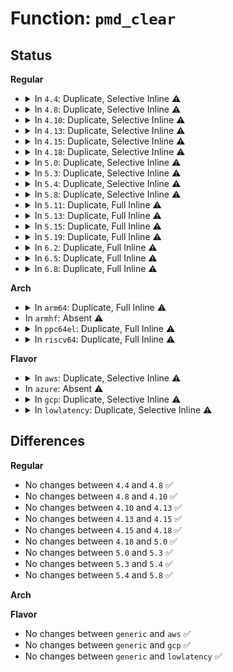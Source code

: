# Function: <code>pmd_clear</code>

## Status
<b>Regular</b>
<ul>
<li>
<details>
<summary>In <code>4.4</code>: Duplicate, Selective Inline ⚠️</summary>

```c
void pmd_clear(pmd_t *pmdp);
```

**Collision:** Static Duplication

**Inline:** Selective

**Transformation:** False

**Instances:**

```
In arch/x86/mm/init_64.c (ffffffff8107d4df)
Location: arch/x86/include/asm/paravirt.h:650
Inline: False
Direct callers:
  - arch/x86/mm/init_64.c:remove_pagetable
  - arch/x86/mm/init_64.c:remove_pagetable
```
```
In arch/x86/mm/pageattr.c (ffffffff8106c4e6)
Location: arch/x86/include/asm/paravirt.h:650
Inline: True
Inline callers:
  - arch/x86/mm/pageattr.c:unmap_pte_range
  - arch/x86/mm/pageattr.c:unmap_pmd_range
```
```
In arch/x86/mm/pgtable.c (ffffffff810713d5)
Location: arch/x86/include/asm/paravirt.h:650
Inline: True
Inline callers:
  - arch/x86/mm/pgtable.c:pmd_clear_huge
```
```
In mm/memory.c (ffffffff811bce48)
Location: arch/x86/include/asm/paravirt.h:650
Inline: True
Inline callers:
  - mm/memory.c:free_pgd_range
```
```
In mm/pgtable-generic.c (ffffffff811d0425)
Location: arch/x86/include/asm/paravirt.h:650
Inline: True
Inline callers:
  - mm/pgtable-generic.c:pmd_clear_bad
```
**Symbols:**

```
ffffffff8107d4df-ffffffff8107d4fe: pmd_clear (STB_LOCAL)
```
</details>
</li>
<li>
<details>
<summary>In <code>4.8</code>: Duplicate, Selective Inline ⚠️</summary>

```c
void pmd_clear(pmd_t *pmdp);
```

**Collision:** Static Duplication

**Inline:** Selective

**Transformation:** False

**Instances:**

```
In arch/x86/mm/init_64.c (ffffffff8107efbc)
Location: arch/x86/include/asm/paravirt.h:623
Inline: False
Direct callers:
  - arch/x86/mm/init_64.c:remove_pagetable
  - arch/x86/mm/init_64.c:remove_pagetable
```
```
In arch/x86/mm/pageattr.c (ffffffff8106c4f0)
Location: arch/x86/include/asm/paravirt.h:623
Inline: True
Inline callers:
  - arch/x86/mm/pageattr.c:unmap_pmd_range
  - arch/x86/mm/pageattr.c:unmap_pte_range
```
```
In arch/x86/mm/pgtable.c (ffffffff810712c1)
Location: arch/x86/include/asm/paravirt.h:623
Inline: True
Inline callers:
  - arch/x86/mm/pgtable.c:pmd_clear_huge
```
```
In mm/memory.c (ffffffff811d7bf8)
Location: arch/x86/include/asm/paravirt.h:623
Inline: True
Inline callers:
  - mm/memory.c:free_pgd_range
```
```
In mm/pgtable-generic.c (ffffffff811ed5d5)
Location: arch/x86/include/asm/paravirt.h:623
Inline: True
Inline callers:
  - mm/pgtable-generic.c:pmd_clear_bad
```
**Symbols:**

```
ffffffff8107efbc-ffffffff8107efdb: pmd_clear (STB_LOCAL)
```
</details>
</li>
<li>
<details>
<summary>In <code>4.10</code>: Duplicate, Selective Inline ⚠️</summary>

```c
void pmd_clear(pmd_t *pmdp);
```

**Collision:** Static Duplication

**Inline:** Selective

**Transformation:** False

**Instances:**

```
In arch/x86/mm/init_64.c (ffffffff8108366c)
Location: arch/x86/include/asm/paravirt.h:614
Inline: False
Direct callers:
  - arch/x86/mm/init_64.c:remove_pagetable
  - arch/x86/mm/init_64.c:remove_pagetable
```
```
In arch/x86/mm/pageattr.c (ffffffff81070190)
Location: arch/x86/include/asm/paravirt.h:614
Inline: True
Inline callers:
  - arch/x86/mm/pageattr.c:unmap_pmd_range
  - arch/x86/mm/pageattr.c:unmap_pte_range
```
```
In arch/x86/mm/pgtable.c (ffffffff81074e41)
Location: arch/x86/include/asm/paravirt.h:614
Inline: True
Inline callers:
  - arch/x86/mm/pgtable.c:pmd_clear_huge
```
```
In mm/memory.c (ffffffff811e7900)
Location: arch/x86/include/asm/paravirt.h:614
Inline: True
Inline callers:
  - mm/memory.c:free_pgd_range
```
```
In mm/pgtable-generic.c (ffffffff811f79c5)
Location: arch/x86/include/asm/paravirt.h:614
Inline: True
Inline callers:
  - mm/pgtable-generic.c:pmd_clear_bad
```
**Symbols:**

```
ffffffff8108366c-ffffffff8108368b: pmd_clear (STB_LOCAL)
```
</details>
</li>
<li>
<details>
<summary>In <code>4.13</code>: Duplicate, Selective Inline ⚠️</summary>

```c
void pmd_clear(pmd_t *pmdp);
```

**Collision:** Static Duplication

**Inline:** Selective

**Transformation:** False

**Instances:**

```
In arch/x86/mm/init_64.c (ffffffff8106ce5d)
Location: arch/x86/include/asm/paravirt.h:661
Inline: False
Direct callers:
  - arch/x86/mm/init_64.c:remove_pud_table
  - arch/x86/mm/init_64.c:remove_pud_table
```
```
In arch/x86/mm/pageattr.c (ffffffff8106f8b2)
Location: arch/x86/include/asm/paravirt.h:661
Inline: True
Inline callers:
  - arch/x86/mm/pageattr.c:unmap_pmd_range
  - arch/x86/mm/pageattr.c:unmap_pte_range
```
```
In arch/x86/mm/pgtable.c (ffffffff810743f2)
Location: arch/x86/include/asm/paravirt.h:661
Inline: True
Inline callers:
  - arch/x86/mm/pgtable.c:pmd_clear_huge
```
```
In mm/memory.c (ffffffff811f2a5b)
Location: arch/x86/include/asm/paravirt.h:661
Inline: True
Inline callers:
  - mm/memory.c:free_pgd_range
```
```
In mm/pgtable-generic.c (ffffffff81202b55)
Location: arch/x86/include/asm/paravirt.h:661
Inline: True
Inline callers:
  - mm/pgtable-generic.c:pmd_clear_bad
```
**Symbols:**

```
ffffffff8106ce5d-ffffffff8106ce7c: pmd_clear (STB_LOCAL)
```
</details>
</li>
<li>
<details>
<summary>In <code>4.15</code>: Duplicate, Selective Inline ⚠️</summary>

```c
void pmd_clear(pmd_t *pmdp);
```

**Collision:** Static Duplication

**Inline:** Selective

**Transformation:** False

**Instances:**

```
In arch/x86/mm/init_64.c (ffffffff81071b7c)
Location: arch/x86/include/asm/paravirt.h:625
Inline: False
Direct callers:
  - arch/x86/mm/init_64.c:remove_pud_table
  - arch/x86/mm/init_64.c:remove_pud_table
```
```
In arch/x86/mm/pageattr.c (ffffffff81074cce)
Location: arch/x86/include/asm/paravirt.h:625
Inline: True
Inline callers:
  - arch/x86/mm/pageattr.c:unmap_pmd_range
  - arch/x86/mm/pageattr.c:unmap_pte_range
```
```
In arch/x86/mm/pgtable.c (ffffffff81079e95)
Location: arch/x86/include/asm/paravirt.h:625
Inline: True
Inline callers:
  - arch/x86/mm/pgtable.c:pmd_clear_huge
```
```
In mm/memory.c (ffffffff81209b63)
Location: arch/x86/include/asm/paravirt.h:625
Inline: True
Inline callers:
  - mm/memory.c:free_pgd_range
```
```
In mm/pgtable-generic.c (ffffffff8121b8c5)
Location: arch/x86/include/asm/paravirt.h:625
Inline: True
Inline callers:
  - mm/pgtable-generic.c:pmd_clear_bad
```
**Symbols:**

```
ffffffff81071b7c-ffffffff81071b9b: pmd_clear (STB_LOCAL)
```
</details>
</li>
<li>
<details>
<summary>In <code>4.18</code>: Duplicate, Selective Inline ⚠️</summary>

```c
void pmd_clear(pmd_t *pmdp);
```

**Collision:** Static Duplication

**Inline:** Selective

**Transformation:** False

**Instances:**

```
In arch/x86/mm/init_64.c (ffffffff81074844)
Location: arch/x86/include/asm/paravirt.h:630
Inline: False
Direct callers:
  - arch/x86/mm/init_64.c:remove_pagetable
  - arch/x86/mm/init_64.c:remove_pagetable
```
```
In arch/x86/mm/pageattr.c (ffffffff81077721)
Location: arch/x86/include/asm/paravirt.h:630
Inline: True
Inline callers:
  - arch/x86/mm/pageattr.c:unmap_pmd_range
  - arch/x86/mm/pageattr.c:unmap_pte_range
```
```
In arch/x86/mm/pgtable.c (ffffffff8107cd10)
Location: arch/x86/include/asm/paravirt.h:630
Inline: True
Inline callers:
  - arch/x86/mm/pgtable.c:pmd_free_pte_page
  - arch/x86/mm/pgtable.c:pud_free_pmd_page
  - arch/x86/mm/pgtable.c:pmd_clear_huge
```
```
In mm/memory.c (ffffffff8122a96c)
Location: arch/x86/include/asm/paravirt.h:630
Inline: True
Inline callers:
  - mm/memory.c:free_pgd_range
```
```
In mm/pgtable-generic.c (ffffffff8123d6a5)
Location: arch/x86/include/asm/paravirt.h:630
Inline: True
Inline callers:
  - mm/pgtable-generic.c:pmd_clear_bad
```
**Symbols:**

```
ffffffff81074844-ffffffff81074863: pmd_clear (STB_LOCAL)
```
</details>
</li>
<li>
<details>
<summary>In <code>5.0</code>: Duplicate, Selective Inline ⚠️</summary>

```c
void pmd_clear(pmd_t *pmdp);
```

**Collision:** Static Duplication

**Inline:** Selective

**Transformation:** False

**Instances:**

```
In arch/x86/mm/init_64.c (ffffffff8107a734)
Location: arch/x86/include/asm/paravirt.h:608
Inline: False
Direct callers:
  - arch/x86/mm/init_64.c:remove_pagetable
  - arch/x86/mm/init_64.c:remove_pagetable
```
```
In arch/x86/mm/pageattr.c (ffffffff8107ded1)
Location: arch/x86/include/asm/paravirt.h:608
Inline: True
Inline callers:
  - arch/x86/mm/pageattr.c:unmap_pmd_range
  - arch/x86/mm/pageattr.c:unmap_pte_range
```
```
In arch/x86/mm/pgtable.c (ffffffff81083721)
Location: arch/x86/include/asm/paravirt.h:608
Inline: True
Inline callers:
  - arch/x86/mm/pgtable.c:pmd_free_pte_page
  - arch/x86/mm/pgtable.c:pud_free_pmd_page
  - arch/x86/mm/pgtable.c:pmd_clear_huge
```
```
In mm/memory.c (ffffffff8123dd1c)
Location: arch/x86/include/asm/paravirt.h:608
Inline: True
Inline callers:
  - mm/memory.c:free_pgd_range
```
```
In mm/mremap.c (ffffffff8124f47d)
Location: arch/x86/include/asm/paravirt.h:608
Inline: True
Inline callers:
  - mm/mremap.c:move_page_tables
```
```
In mm/pgtable-generic.c (ffffffff81251bf5)
Location: arch/x86/include/asm/paravirt.h:608
Inline: True
Inline callers:
  - mm/pgtable-generic.c:pmd_clear_bad
```
**Symbols:**

```
ffffffff8107a734-ffffffff8107a753: pmd_clear (STB_LOCAL)
```
</details>
</li>
<li>
<details>
<summary>In <code>5.3</code>: Duplicate, Selective Inline ⚠️</summary>

```c
void pmd_clear(pmd_t *pmdp);
```

**Collision:** Static Duplication

**Inline:** Selective

**Transformation:** False

**Instances:**

```
In arch/x86/mm/init_64.c (ffffffff8107e48b)
Location: arch/x86/include/asm/paravirt.h:609
Inline: False
Direct callers:
  - arch/x86/mm/init_64.c:remove_pmd_table
  - arch/x86/mm/init_64.c:remove_pmd_table
```
```
In arch/x86/mm/pageattr.c (ffffffff810817d5)
Location: arch/x86/include/asm/paravirt.h:609
Inline: True
Inline callers:
  - arch/x86/mm/pageattr.c:unmap_pmd_range
  - arch/x86/mm/pageattr.c:unmap_pte_range
```
```
In arch/x86/mm/pgtable.c (ffffffff81087392)
Location: arch/x86/include/asm/paravirt.h:609
Inline: True
Inline callers:
  - arch/x86/mm/pgtable.c:pmd_free_pte_page
  - arch/x86/mm/pgtable.c:pud_free_pmd_page
  - arch/x86/mm/pgtable.c:pmd_clear_huge
```
```
In mm/memory.c (ffffffff8124e3fd)
Location: arch/x86/include/asm/paravirt.h:609
Inline: True
Inline callers:
  - mm/memory.c:free_pud_range
```
```
In mm/mremap.c (ffffffff812617cb)
Location: arch/x86/include/asm/paravirt.h:609
Inline: True
Inline callers:
  - mm/mremap.c:move_page_tables
```
```
In mm/pgtable-generic.c (ffffffff81263ec6)
Location: arch/x86/include/asm/paravirt.h:609
Inline: True
Inline callers:
  - mm/pgtable-generic.c:pmd_clear_bad
```
**Symbols:**

```
ffffffff8107e48b-ffffffff8107e4aa: pmd_clear (STB_LOCAL)
```
</details>
</li>
<li>
<details>
<summary>In <code>5.4</code>: Duplicate, Selective Inline ⚠️</summary>

```c
void pmd_clear(pmd_t *pmdp);
```

**Collision:** Static Duplication

**Inline:** Selective

**Transformation:** False

**Instances:**

```
In arch/x86/mm/init_64.c (ffffffff8107f51b)
Location: arch/x86/include/asm/paravirt.h:597
Inline: False
Direct callers:
  - arch/x86/mm/init_64.c:remove_pmd_table
  - arch/x86/mm/init_64.c:remove_pmd_table
```
```
In arch/x86/mm/pageattr.c (ffffffff81082895)
Location: arch/x86/include/asm/paravirt.h:597
Inline: True
Inline callers:
  - arch/x86/mm/pageattr.c:unmap_pmd_range
  - arch/x86/mm/pageattr.c:unmap_pte_range
```
```
In arch/x86/mm/pgtable.c (ffffffff81088082)
Location: arch/x86/include/asm/paravirt.h:597
Inline: True
Inline callers:
  - arch/x86/mm/pgtable.c:pmd_free_pte_page
  - arch/x86/mm/pgtable.c:pud_free_pmd_page
  - arch/x86/mm/pgtable.c:pmd_clear_huge
```
```
In mm/memory.c (ffffffff8125c96d)
Location: arch/x86/include/asm/paravirt.h:597
Inline: True
Inline callers:
  - mm/memory.c:free_pud_range
```
```
In mm/mremap.c (ffffffff8126ff89)
Location: arch/x86/include/asm/paravirt.h:597
Inline: True
Inline callers:
  - mm/mremap.c:move_page_tables
```
```
In mm/pgtable-generic.c (ffffffff81272736)
Location: arch/x86/include/asm/paravirt.h:597
Inline: True
Inline callers:
  - mm/pgtable-generic.c:pmd_clear_bad
```
**Symbols:**

```
ffffffff8107f51b-ffffffff8107f53a: pmd_clear (STB_LOCAL)
```
</details>
</li>
<li>
<details>
<summary>In <code>5.8</code>: Duplicate, Selective Inline ⚠️</summary>

```c
void pmd_clear(pmd_t *pmdp);
```

**Collision:** Static Duplication

**Inline:** Selective

**Transformation:** False

**Instances:**

```
In arch/x86/mm/init_64.c (ffffffff81085efe)
Location: arch/x86/include/asm/paravirt.h:611
Inline: False
Direct callers:
  - arch/x86/mm/init_64.c:remove_pmd_table
  - arch/x86/mm/init_64.c:remove_pmd_table
```
```
In arch/x86/mm/pgtable.c (ffffffff8108a51f)
Location: arch/x86/include/asm/paravirt.h:611
Inline: True
Inline callers:
  - arch/x86/mm/pgtable.c:pmd_free_pte_page
  - arch/x86/mm/pgtable.c:pud_free_pmd_page
  - arch/x86/mm/pgtable.c:pmd_clear_huge
```
```
In arch/x86/mm/pat/set_memory.c (ffffffff8108c85e)
Location: arch/x86/include/asm/paravirt.h:611
Inline: True
Inline callers:
  - arch/x86/mm/pat/set_memory.c:unmap_pmd_range
  - arch/x86/mm/pat/set_memory.c:unmap_pte_range
```
```
In mm/memory.c (ffffffff8128c25d)
Location: arch/x86/include/asm/paravirt.h:611
Inline: True
Inline callers:
  - mm/memory.c:free_pud_range
```
```
In mm/mremap.c (ffffffff8129fe6e)
Location: arch/x86/include/asm/paravirt.h:611
Inline: True
Inline callers:
  - mm/mremap.c:move_normal_pmd
```
```
In mm/pgtable-generic.c (ffffffff812a34e6)
Location: arch/x86/include/asm/paravirt.h:611
Inline: True
Inline callers:
  - mm/pgtable-generic.c:pmd_clear_bad
```
**Symbols:**

```
ffffffff81085efe-ffffffff81085f1d: pmd_clear (STB_LOCAL)
```
</details>
</li>
<li>
<details>
<summary>In <code>5.11</code>: Duplicate, Full Inline ⚠️</summary>

**Collision:** Static Duplication

**Inline:** Full

**Transformation:** False

**Instances:**

```
In arch/x86/mm/init_64.c (ffffffff81c3ccb3)
Location: arch/x86/include/asm/paravirt.h:510
Inline: True
Inline callers:
  - arch/x86/mm/init_64.c:remove_pmd_table
  - arch/x86/mm/init_64.c:remove_pmd_table
```
```
In arch/x86/mm/pgtable.c (ffffffff8108a7ef)
Location: arch/x86/include/asm/paravirt.h:510
Inline: True
Inline callers:
  - arch/x86/mm/pgtable.c:pmd_free_pte_page
  - arch/x86/mm/pgtable.c:pud_free_pmd_page
  - arch/x86/mm/pgtable.c:pmd_clear_huge
```
```
In arch/x86/mm/pat/set_memory.c (ffffffff8108c26e)
Location: arch/x86/include/asm/paravirt.h:510
Inline: True
Inline callers:
  - arch/x86/mm/pat/set_memory.c:unmap_pmd_range
```
```
In mm/memory.c (ffffffff812971de)
Location: arch/x86/include/asm/paravirt.h:510
Inline: True
Inline callers:
  - mm/memory.c:free_pud_range
```
```
In mm/mremap.c (ffffffff812ab2e9)
Location: arch/x86/include/asm/paravirt.h:510
Inline: True
```
```
In mm/pgtable-generic.c (ffffffff812aedd6)
Location: arch/x86/include/asm/paravirt.h:510
Inline: True
Inline callers:
  - mm/pgtable-generic.c:pmd_clear_bad
```
</details>
</li>
<li>
<details>
<summary>In <code>5.13</code>: Duplicate, Full Inline ⚠️</summary>

**Collision:** Static Duplication

**Inline:** Full

**Transformation:** False

**Instances:**

```
In arch/x86/mm/init_64.c (ffffffff81c2efa3)
Location: arch/x86/include/asm/paravirt.h:541
Inline: True
Inline callers:
  - arch/x86/mm/init_64.c:remove_pmd_table
  - arch/x86/mm/init_64.c:remove_pmd_table
```
```
In arch/x86/mm/pgtable.c (ffffffff8108b41f)
Location: arch/x86/include/asm/paravirt.h:541
Inline: True
Inline callers:
  - arch/x86/mm/pgtable.c:pmd_free_pte_page
  - arch/x86/mm/pgtable.c:pud_free_pmd_page
  - arch/x86/mm/pgtable.c:pmd_clear_huge
```
```
In arch/x86/mm/pat/set_memory.c (ffffffff8108d50e)
Location: arch/x86/include/asm/paravirt.h:541
Inline: True
Inline callers:
  - arch/x86/mm/pat/set_memory.c:unmap_pmd_range
```
```
In mm/memory.c (ffffffff8129d018)
Location: arch/x86/include/asm/paravirt.h:541
Inline: True
Inline callers:
  - mm/memory.c:free_pud_range
```
```
In mm/mremap.c (ffffffff812b06e8)
Location: arch/x86/include/asm/paravirt.h:541
Inline: True
```
```
In mm/pgtable-generic.c (ffffffff812b4306)
Location: arch/x86/include/asm/paravirt.h:541
Inline: True
Inline callers:
  - mm/pgtable-generic.c:pmd_clear_bad
```
</details>
</li>
<li>
<details>
<summary>In <code>5.15</code>: Duplicate, Full Inline ⚠️</summary>

**Collision:** Static Duplication

**Inline:** Full

**Transformation:** False

**Instances:**

```
In arch/x86/mm/init_64.c (ffffffff81d4d6a4)
Location: arch/x86/include/asm/paravirt.h:541
Inline: True
Inline callers:
  - arch/x86/mm/init_64.c:remove_pmd_table
  - arch/x86/mm/init_64.c:remove_pmd_table
```
```
In arch/x86/mm/pgtable.c (ffffffff8109a9bf)
Location: arch/x86/include/asm/paravirt.h:541
Inline: True
Inline callers:
  - arch/x86/mm/pgtable.c:pmd_free_pte_page
  - arch/x86/mm/pgtable.c:pud_free_pmd_page
  - arch/x86/mm/pgtable.c:pmd_clear_huge
```
```
In arch/x86/mm/pat/set_memory.c (ffffffff8109cd8c)
Location: arch/x86/include/asm/paravirt.h:541
Inline: True
Inline callers:
  - arch/x86/mm/pat/set_memory.c:unmap_pmd_range
```
```
In mm/memory.c (ffffffff812de463)
Location: arch/x86/include/asm/paravirt.h:541
Inline: True
Inline callers:
  - mm/memory.c:free_pud_range
```
```
In mm/mremap.c (ffffffff812f2006)
Location: arch/x86/include/asm/paravirt.h:541
Inline: True
```
```
In mm/pgtable-generic.c (ffffffff812f5ee6)
Location: arch/x86/include/asm/paravirt.h:541
Inline: True
Inline callers:
  - mm/pgtable-generic.c:pmd_clear_bad
```
</details>
</li>
<li>
<details>
<summary>In <code>5.19</code>: Duplicate, Full Inline ⚠️</summary>

**Collision:** Static Duplication

**Inline:** Full

**Transformation:** False

**Instances:**

```
In arch/x86/mm/init_64.c (ffffffff81f1d3c8)
Location: arch/x86/include/asm/paravirt.h:547
Inline: True
Inline callers:
  - arch/x86/mm/init_64.c:remove_pmd_table
  - arch/x86/mm/init_64.c:remove_pmd_table
```
```
In arch/x86/mm/pgtable.c (ffffffff810adcad)
Location: arch/x86/include/asm/paravirt.h:547
Inline: True
Inline callers:
  - arch/x86/mm/pgtable.c:pmd_free_pte_page
  - arch/x86/mm/pgtable.c:pud_free_pmd_page
  - arch/x86/mm/pgtable.c:pmd_clear_huge
```
```
In arch/x86/mm/pat/set_memory.c (ffffffff810b05c3)
Location: arch/x86/include/asm/paravirt.h:547
Inline: True
Inline callers:
  - arch/x86/mm/pat/set_memory.c:unmap_pmd_range
```
```
In mm/memory.c (ffffffff8133e532)
Location: arch/x86/include/asm/paravirt.h:547
Inline: True
Inline callers:
  - mm/memory.c:free_pud_range
```
```
In mm/mremap.c (ffffffff81355d75)
Location: arch/x86/include/asm/paravirt.h:547
Inline: True
```
```
In mm/pgtable-generic.c (ffffffff81359e64)
Location: arch/x86/include/asm/paravirt.h:547
Inline: True
Inline callers:
  - mm/pgtable-generic.c:pmd_clear_bad
```
</details>
</li>
<li>
<details>
<summary>In <code>6.2</code>: Duplicate, Full Inline ⚠️</summary>

**Collision:** Static Duplication

**Inline:** Full

**Transformation:** False

**Instances:**

```
In arch/x86/mm/init_64.c (ffffffff820c590c)
Location: arch/x86/include/asm/paravirt.h:547
Inline: True
Inline callers:
  - arch/x86/mm/init_64.c:remove_pmd_table
  - arch/x86/mm/init_64.c:remove_pmd_table
```
```
In arch/x86/mm/pgtable.c (ffffffff810c7ed3)
Location: arch/x86/include/asm/paravirt.h:547
Inline: True
Inline callers:
  - arch/x86/mm/pgtable.c:pmd_free_pte_page
  - arch/x86/mm/pgtable.c:pud_free_pmd_page
  - arch/x86/mm/pgtable.c:pmd_clear_huge
```
```
In arch/x86/mm/pat/set_memory.c (ffffffff810cac7b)
Location: arch/x86/include/asm/paravirt.h:547
Inline: True
Inline callers:
  - arch/x86/mm/pat/set_memory.c:unmap_pmd_range
```
```
In mm/memory.c (ffffffff813b559e)
Location: arch/x86/include/asm/paravirt.h:547
Inline: True
Inline callers:
  - mm/memory.c:free_pud_range
```
```
In mm/mremap.c (ffffffff813d039b)
Location: arch/x86/include/asm/paravirt.h:547
Inline: True
```
```
In mm/pgtable-generic.c (ffffffff813d4884)
Location: arch/x86/include/asm/paravirt.h:547
Inline: True
Inline callers:
  - mm/pgtable-generic.c:pmd_clear_bad
```
</details>
</li>
<li>
<details>
<summary>In <code>6.5</code>: Duplicate, Full Inline ⚠️</summary>

**Collision:** Static Duplication

**Inline:** Full

**Transformation:** False

**Instances:**

```
In arch/x86/mm/init_64.c (ffffffff8214997c)
Location: arch/x86/include/asm/paravirt.h:542
Inline: True
Inline callers:
  - arch/x86/mm/init_64.c:remove_pmd_table
  - arch/x86/mm/init_64.c:remove_pmd_table
```
```
In arch/x86/mm/pgtable.c (ffffffff810cb613)
Location: arch/x86/include/asm/paravirt.h:542
Inline: True
Inline callers:
  - arch/x86/mm/pgtable.c:pmd_free_pte_page
  - arch/x86/mm/pgtable.c:pud_free_pmd_page
  - arch/x86/mm/pgtable.c:pmd_clear_huge
```
```
In arch/x86/mm/pat/set_memory.c (ffffffff810ce2ab)
Location: arch/x86/include/asm/paravirt.h:542
Inline: True
Inline callers:
  - arch/x86/mm/pat/set_memory.c:unmap_pmd_range
```
```
In mm/memory.c (ffffffff813eac59)
Location: arch/x86/include/asm/paravirt.h:542
Inline: True
Inline callers:
  - mm/memory.c:free_pud_range
```
```
In mm/mremap.c (ffffffff8140510b)
Location: arch/x86/include/asm/paravirt.h:542
Inline: True
```
```
In mm/pgtable-generic.c (ffffffff81409254)
Location: arch/x86/include/asm/paravirt.h:542
Inline: True
Inline callers:
  - mm/pgtable-generic.c:pmd_clear_bad
```
</details>
</li>
<li>
<details>
<summary>In <code>6.8</code>: Duplicate, Full Inline ⚠️</summary>

**Collision:** Static Duplication

**Inline:** Full

**Transformation:** False

**Instances:**

```
In arch/x86/mm/init_64.c (ffffffff8222c43c)
Location: arch/x86/include/asm/paravirt.h:540
Inline: True
Inline callers:
  - arch/x86/mm/init_64.c:remove_pmd_table
  - arch/x86/mm/init_64.c:remove_pmd_table
```
```
In arch/x86/mm/pgtable.c (ffffffff810d3b73)
Location: arch/x86/include/asm/paravirt.h:540
Inline: True
Inline callers:
  - arch/x86/mm/pgtable.c:pmd_free_pte_page
  - arch/x86/mm/pgtable.c:pud_free_pmd_page
  - arch/x86/mm/pgtable.c:pmd_clear_huge
```
```
In arch/x86/mm/pat/set_memory.c (ffffffff810d698b)
Location: arch/x86/include/asm/paravirt.h:540
Inline: True
Inline callers:
  - arch/x86/mm/pat/set_memory.c:unmap_pmd_range
```
```
In mm/memory.c (ffffffff81417459)
Location: arch/x86/include/asm/paravirt.h:540
Inline: True
Inline callers:
  - mm/memory.c:free_pud_range
```
```
In mm/mremap.c (ffffffff814315eb)
Location: arch/x86/include/asm/paravirt.h:540
Inline: True
```
```
In mm/pgtable-generic.c (ffffffff81435a44)
Location: arch/x86/include/asm/paravirt.h:540
Inline: True
Inline callers:
  - mm/pgtable-generic.c:pmd_clear_bad
```
</details>
</li>
</ul>
<b>Arch</b>
<ul>
<li>
<details>
<summary>In <code>arm64</code>: Duplicate, Full Inline ⚠️</summary>

**Collision:** Static Duplication

**Inline:** Full

**Transformation:** False

**Instances:**

```
In arch/arm64/mm/mmu.c (ffff8000100af428)
Location: arch/arm64/include/asm/pgtable.h:486
Inline: True
Inline callers:
  - arch/arm64/mm/mmu.c:pmd_clear_huge
```
```
In virt/kvm/arm/mmu.c (ffff8000100cb35c)
Location: arch/arm64/include/asm/pgtable.h:486
Inline: True
Inline callers:
  - virt/kvm/arm/mmu.c:user_mem_abort
  - virt/kvm/arm/mmu.c:stage2_set_pte
  - virt/kvm/arm/mmu.c:__unmap_hyp_range
  - virt/kvm/arm/mmu.c:unmap_stage2_range
  - virt/kvm/arm/mmu.c:unmap_stage2_range
```
```
In mm/memory.c (ffff8000102f5534)
Location: arch/arm64/include/asm/pgtable.h:486
Inline: True
Inline callers:
  - mm/memory.c:free_pgd_range
```
```
In mm/pgtable-generic.c (ffff800010307f9c)
Location: arch/arm64/include/asm/pgtable.h:486
Inline: True
Inline callers:
  - mm/pgtable-generic.c:pmd_clear_bad
```
</details>
</li>
<li>
In <code>armhf</code>: Absent ⚠️
</li>
<li>
<details>
<summary>In <code>ppc64el</code>: Duplicate, Full Inline ⚠️</summary>

**Collision:** Static Duplication

**Inline:** Full

**Transformation:** False

**Instances:**

```
In arch/powerpc/mm/book3s64/hash_pgtable.c (c00000000008b9f4)
Location: arch/powerpc/include/asm/book3s/64/pgtable.h:863
Inline: True
Inline callers:
  - arch/powerpc/mm/book3s64/hash_pgtable.c:hash__pmdp_collapse_flush
```
```
In arch/powerpc/mm/book3s64/radix_pgtable.c (c000000000095b7c)
Location: arch/powerpc/include/asm/book3s/64/pgtable.h:863
Inline: True
Inline callers:
  - arch/powerpc/mm/book3s64/radix_pgtable.c:pmd_free_pte_page
  - arch/powerpc/mm/book3s64/radix_pgtable.c:pmd_clear_huge
  - arch/powerpc/mm/book3s64/radix_pgtable.c:radix__pmdp_collapse_flush
  - arch/powerpc/mm/book3s64/radix_pgtable.c:remove_pagetable
```
```
In mm/memory.c (c0000000003bc730)
Location: arch/powerpc/include/asm/book3s/64/pgtable.h:863
Inline: True
Inline callers:
  - mm/memory.c:free_pgd_range
```
```
In mm/pgtable-generic.c (c0000000003d755c)
Location: arch/powerpc/include/asm/book3s/64/pgtable.h:863
Inline: True
Inline callers:
  - mm/pgtable-generic.c:pmd_clear_bad
```
</details>
</li>
<li>
<details>
<summary>In <code>riscv64</code>: Duplicate, Full Inline ⚠️</summary>

**Collision:** Static Duplication

**Inline:** Full

**Transformation:** False

**Instances:**

```
In mm/memory.c (ffffffe000206ac0)
Location: arch/riscv/include/asm/pgtable.h:143
Inline: True
Inline callers:
  - mm/memory.c:free_pgd_range
```
```
In mm/pgtable-generic.c (ffffffe000212e66)
Location: arch/riscv/include/asm/pgtable.h:143
Inline: True
Inline callers:
  - mm/pgtable-generic.c:pmd_clear_bad
```
</details>
</li>
</ul>
<b>Flavor</b>
<ul>
<li>
<details>
<summary>In <code>aws</code>: Duplicate, Selective Inline ⚠️</summary>

```c
void pmd_clear(pmd_t *pmdp);
```

**Collision:** Static Duplication

**Inline:** Selective

**Transformation:** False

**Instances:**

```
In arch/x86/mm/init_64.c (ffffffff8107e51b)
Location: arch/x86/include/asm/paravirt.h:597
Inline: False
Direct callers:
  - arch/x86/mm/init_64.c:remove_pmd_table
  - arch/x86/mm/init_64.c:remove_pmd_table
```
```
In arch/x86/mm/pageattr.c (ffffffff81081895)
Location: arch/x86/include/asm/paravirt.h:597
Inline: True
Inline callers:
  - arch/x86/mm/pageattr.c:unmap_pmd_range
  - arch/x86/mm/pageattr.c:unmap_pte_range
```
```
In arch/x86/mm/pgtable.c (ffffffff81087082)
Location: arch/x86/include/asm/paravirt.h:597
Inline: True
Inline callers:
  - arch/x86/mm/pgtable.c:pmd_free_pte_page
  - arch/x86/mm/pgtable.c:pud_free_pmd_page
  - arch/x86/mm/pgtable.c:pmd_clear_huge
```
```
In mm/memory.c (ffffffff81254fbd)
Location: arch/x86/include/asm/paravirt.h:597
Inline: True
Inline callers:
  - mm/memory.c:free_pud_range
```
```
In mm/mremap.c (ffffffff812685d9)
Location: arch/x86/include/asm/paravirt.h:597
Inline: True
Inline callers:
  - mm/mremap.c:move_page_tables
```
```
In mm/pgtable-generic.c (ffffffff8126ad86)
Location: arch/x86/include/asm/paravirt.h:597
Inline: True
Inline callers:
  - mm/pgtable-generic.c:pmd_clear_bad
```
**Symbols:**

```
ffffffff8107e51b-ffffffff8107e53a: pmd_clear (STB_LOCAL)
```
</details>
</li>
<li>
In <code>azure</code>: Absent ⚠️
</li>
<li>
<details>
<summary>In <code>gcp</code>: Duplicate, Selective Inline ⚠️</summary>

```c
void pmd_clear(pmd_t *pmdp);
```

**Collision:** Static Duplication

**Inline:** Selective

**Transformation:** False

**Instances:**

```
In arch/x86/mm/init_64.c (ffffffff8107e4cb)
Location: arch/x86/include/asm/paravirt.h:597
Inline: False
Direct callers:
  - arch/x86/mm/init_64.c:remove_pmd_table
  - arch/x86/mm/init_64.c:remove_pmd_table
```
```
In arch/x86/mm/pageattr.c (ffffffff81081845)
Location: arch/x86/include/asm/paravirt.h:597
Inline: True
Inline callers:
  - arch/x86/mm/pageattr.c:unmap_pmd_range
  - arch/x86/mm/pageattr.c:unmap_pte_range
```
```
In arch/x86/mm/pgtable.c (ffffffff81087032)
Location: arch/x86/include/asm/paravirt.h:597
Inline: True
Inline callers:
  - arch/x86/mm/pgtable.c:pmd_free_pte_page
  - arch/x86/mm/pgtable.c:pud_free_pmd_page
  - arch/x86/mm/pgtable.c:pmd_clear_huge
```
```
In mm/memory.c (ffffffff81252d5d)
Location: arch/x86/include/asm/paravirt.h:597
Inline: True
Inline callers:
  - mm/memory.c:free_pud_range
```
```
In mm/mremap.c (ffffffff81266379)
Location: arch/x86/include/asm/paravirt.h:597
Inline: True
Inline callers:
  - mm/mremap.c:move_page_tables
```
```
In mm/pgtable-generic.c (ffffffff81268b26)
Location: arch/x86/include/asm/paravirt.h:597
Inline: True
Inline callers:
  - mm/pgtable-generic.c:pmd_clear_bad
```
**Symbols:**

```
ffffffff8107e4cb-ffffffff8107e4ea: pmd_clear (STB_LOCAL)
```
</details>
</li>
<li>
<details>
<summary>In <code>lowlatency</code>: Duplicate, Selective Inline ⚠️</summary>

```c
void pmd_clear(pmd_t *pmdp);
```

**Collision:** Static Duplication

**Inline:** Selective

**Transformation:** False

**Instances:**

```
In arch/x86/mm/init_64.c (ffffffff810805bb)
Location: arch/x86/include/asm/paravirt.h:597
Inline: False
Direct callers:
  - arch/x86/mm/init_64.c:remove_pmd_table
  - arch/x86/mm/init_64.c:remove_pmd_table
```
```
In arch/x86/mm/pageattr.c (ffffffff81083965)
Location: arch/x86/include/asm/paravirt.h:597
Inline: True
Inline callers:
  - arch/x86/mm/pageattr.c:unmap_pmd_range
  - arch/x86/mm/pageattr.c:unmap_pte_range
```
```
In arch/x86/mm/pgtable.c (ffffffff81089162)
Location: arch/x86/include/asm/paravirt.h:597
Inline: True
Inline callers:
  - arch/x86/mm/pgtable.c:pmd_free_pte_page
  - arch/x86/mm/pgtable.c:pud_free_pmd_page
  - arch/x86/mm/pgtable.c:pmd_clear_huge
```
```
In mm/memory.c (ffffffff812626bd)
Location: arch/x86/include/asm/paravirt.h:597
Inline: True
Inline callers:
  - mm/memory.c:free_pud_range
```
```
In mm/mremap.c (ffffffff81275d0a)
Location: arch/x86/include/asm/paravirt.h:597
Inline: True
Inline callers:
  - mm/mremap.c:move_page_tables
```
```
In mm/pgtable-generic.c (ffffffff812784b6)
Location: arch/x86/include/asm/paravirt.h:597
Inline: True
Inline callers:
  - mm/pgtable-generic.c:pmd_clear_bad
```
**Symbols:**

```
ffffffff810805bb-ffffffff810805da: pmd_clear (STB_LOCAL)
```
</details>
</li>
</ul>

## Differences
<b>Regular</b>
<ul>
<li>
No changes between <code>4.4</code> and <code>4.8</code> ✅
</li>
<li>
No changes between <code>4.8</code> and <code>4.10</code> ✅
</li>
<li>
No changes between <code>4.10</code> and <code>4.13</code> ✅
</li>
<li>
No changes between <code>4.13</code> and <code>4.15</code> ✅
</li>
<li>
No changes between <code>4.15</code> and <code>4.18</code> ✅
</li>
<li>
No changes between <code>4.18</code> and <code>5.0</code> ✅
</li>
<li>
No changes between <code>5.0</code> and <code>5.3</code> ✅
</li>
<li>
No changes between <code>5.3</code> and <code>5.4</code> ✅
</li>
<li>
No changes between <code>5.4</code> and <code>5.8</code> ✅
</li>
</ul>
<b>Arch</b>
<ul>
</ul>
<b>Flavor</b>
<ul>
<li>
No changes between <code>generic</code> and <code>aws</code> ✅
</li>
<li>
No changes between <code>generic</code> and <code>gcp</code> ✅
</li>
<li>
No changes between <code>generic</code> and <code>lowlatency</code> ✅
</li>
</ul>
